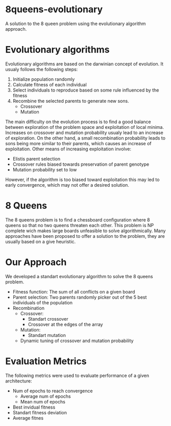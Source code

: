 # 8queens-evolutionary
A solution to the 8 queen problem using the evolutionary algorithm approach.

# Evolutionary algorithms
Evolutionary algorithms are based on the darwinian concept of evolution. It usualy follows the following steps:
1. Initialize population randomly
2. Calculate fitness of each individual
3. Select individuals to reproduce based on some rule influenced by the fitness
4. Recombine the selected parents to generate new sons.
   - Crossover
   - Mutation  

The main difficulty on the evolution process is to find a good balance between exploration of the problem space and exploitation of local minima. Increases on crossover and mutation probability usualy lead to an increase of exploration. On the other hand, a small recombination probability leads to sons being more similar to their parents, which causes an increase of exploitation. Other means of increasing exploitation involve:

- Elistis parent selection
- Crossover rules biased towards preservation of parent genotype
- Mutation probability set to low  

However, if the algorithm is too biased toward exploitation this may led to early convergence, which may not offer a desired solution.

# 8 Queens 
The 8 queens problem is to find a chessboard configuration where 8 queens so that no two queens threaten each other. This problem is NP complete wich makes large boards unfeasible to solve algorithmically. Many approaches have been proposed to offer a solution to the problem, they are usually based on a give heuristic.

# Our Approach
We developed a standart evolutionary algorithm to solve the 8 queens problem.
- Fitness function: The sum of all conflicts on a given board 
- Parent selection: Two parents randomly picker out of the 5 best individuals of the population
- Recombination
    - Crossover:
      - Standart crossover
      - Crossover at the edges of the array
    - Mutation:
      - Standart mutation
    - Dynamic tuning of crossover and mutation probability

# Evaluation Metrics
The following metrics were used to evaluate performance of a given architecture:
- Num of epochs to reach convergence
  - Average num of epochs
  - Mean num of epochs
- Best invidual fitness
- Standart fitness deviation
- Average fitnes
